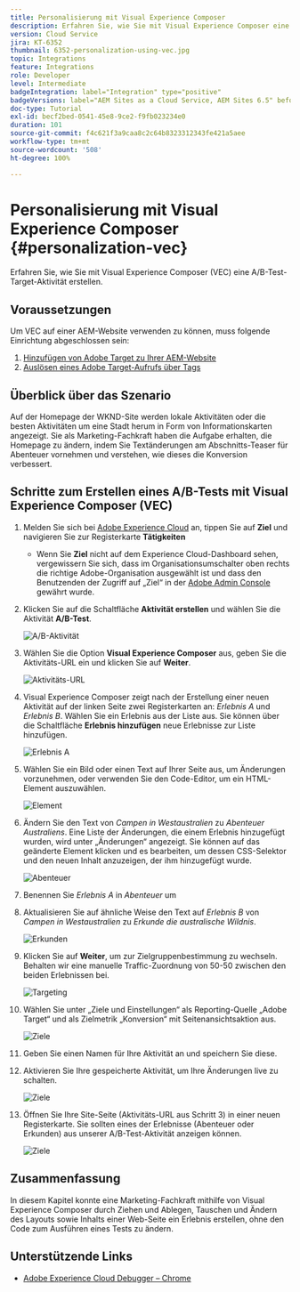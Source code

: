 ```yaml
---
title: Personalisierung mit Visual Experience Composer
description: Erfahren Sie, wie Sie mit Visual Experience Composer eine Adobe Target-Aktivität erstellen.
version: Cloud Service
jira: KT-6352
thumbnail: 6352-personalization-using-vec.jpg
topic: Integrations
feature: Integrations
role: Developer
level: Intermediate
badgeIntegration: label="Integration" type="positive"
badgeVersions: label="AEM Sites as a Cloud Service, AEM Sites 6.5" before-title="false"
doc-type: Tutorial
exl-id: becf2bed-0541-45e8-9ce2-f9fb023234e0
duration: 101
source-git-commit: f4c621f3a9caa8c2c64b8323312343fe421a5aee
workflow-type: tm+mt
source-wordcount: '508'
ht-degree: 100%

---
```


# Personalisierung mit Visual Experience Composer {#personalization-vec}

Erfahren Sie, wie Sie mit Visual Experience Composer (VEC) eine A/B-Test-Target-Aktivität erstellen.

## Voraussetzungen

Um VEC auf einer AEM-Website verwenden zu können, muss folgende Einrichtung abgeschlossen sein:

1. [Hinzufügen von Adobe Target zu Ihrer AEM-Website](./add-target-launch-extension.md)
1. [Auslösen eines Adobe Target-Aufrufs über Tags](./load-and-fire-target.md)

## Überblick über das Szenario

Auf der Homepage der WKND-Site werden lokale Aktivitäten oder die besten Aktivitäten um eine Stadt herum in Form von Informationskarten angezeigt. Sie als Marketing-Fachkraft haben die Aufgabe erhalten, die Homepage zu ändern, indem Sie Textänderungen am Abschnitts-Teaser für Abenteuer vornehmen und verstehen, wie dieses die Konversion verbessert.

## Schritte zum Erstellen eines A/B-Tests mit Visual Experience Composer (VEC)

1. Melden Sie sich bei [Adobe Experience Cloud](https://experience.adobe.com/) an, tippen Sie auf __Ziel__ und navigieren Sie zur Registerkarte __Tätigkeiten__

   + Wenn Sie __Ziel__ nicht auf dem Experience Cloud-Dashboard sehen, vergewissern Sie sich, dass im Organisationsumschalter oben rechts die richtige Adobe-Organisation ausgewählt ist und dass den Benutzenden der Zugriff auf „Ziel“ in der [Adobe Admin Console](https://adminconsole.adobe.com/) gewährt wurde.

1. Klicken Sie auf die Schaltfläche **Aktivität erstellen** und wählen Sie die Aktivität **A/B-Test**.

   ![A/B-Aktivität](assets/ab-target-activity.png)

1. Wählen Sie die Option **Visual Experience Composer** aus, geben Sie die Aktivitäts-URL ein und klicken Sie auf **Weiter**.

   ![Aktivitäts-URL](assets/ab-test-url.png)

1. Visual Experience Composer zeigt nach der Erstellung einer neuen Aktivität auf der linken Seite zwei Registerkarten an: *Erlebnis A* und *Erlebnis B*. Wählen Sie ein Erlebnis aus der Liste aus. Sie können über die Schaltfläche **Erlebnis hinzufügen** neue Erlebnisse zur Liste hinzufügen.

   ![Erlebnis A](assets/experience.png)

1. Wählen Sie ein Bild oder einen Text auf Ihrer Seite aus, um Änderungen vorzunehmen, oder verwenden Sie den Code-Editor, um ein HTML-Element auszuwählen.

   ![Element](assets/select-element.png)

1. Ändern Sie den Text von *Campen in Westaustralien* zu *Abenteuer Australiens*. Eine Liste der Änderungen, die einem Erlebnis hinzugefügt wurden, wird unter „Änderungen“ angezeigt. Sie können auf das geänderte Element klicken und es bearbeiten, um dessen CSS-Selektor und den neuen Inhalt anzuzeigen, der ihm hinzugefügt wurde.

   ![Abenteuer](assets/adventures.png)

1. Benennen Sie *Erlebnis A* in *Abenteuer* um
1. Aktualisieren Sie auf ähnliche Weise den Text auf *Erlebnis B* von *Campen in Westaustralien* zu *Erkunde die australische Wildnis*.

   ![Erkunden](assets/explore.png)

1. Klicken Sie auf **Weiter**, um zur Zielgruppenbestimmung zu wechseln. Behalten wir eine manuelle Traffic-Zuordnung von 50-50 zwischen den beiden Erlebnissen bei.

   ![Targeting](assets/targeting.png)

1. Wählen Sie unter „Ziele und Einstellungen“ als Reporting-Quelle „Adobe Target“ und als Zielmetrik „Konversion“ mit Seitenansichtsaktion aus.

   ![Ziele](assets/goals.png)

1. Geben Sie einen Namen für Ihre Aktivität an und speichern Sie diese.
1. Aktivieren Sie Ihre gespeicherte Aktivität, um Ihre Änderungen live zu schalten.

   ![Ziele](assets/activate.png)

1. Öffnen Sie Ihre Site-Seite (Aktivitäts-URL aus Schritt 3) in einer neuen Registerkarte. Sie sollten eines der Erlebnisse (Abenteuer oder Erkunden) aus unserer A/B-Test-Aktivität anzeigen können.

   ![Ziele](assets/publish.png)

## Zusammenfassung

In diesem Kapitel konnte eine Marketing-Fachkraft mithilfe von Visual Experience Composer durch Ziehen und Ablegen, Tauschen und Ändern des Layouts sowie Inhalts einer Web-Seite ein Erlebnis erstellen, ohne den Code zum Ausführen eines Tests zu ändern.

## Unterstützende Links

+ [Adobe Experience Cloud Debugger – Chrome](https://chrome.google.com/webstore/detail/adobe-experience-platform/bfnnokhpnncpkdmbokanobigaccjkpob)
